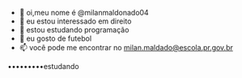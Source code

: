 - 👋 oi,meu nome é @milanmaldonado04
- 👀 eu estou interessado em direito
- 🌱 estou estudando programação
- 💞️ eu gosto de futebol
- 📫 você pode me encontrar no milan.maldado@escola.pr.gov.br

<!---
milanmaldonado04/milanmaldonado04 is a ✨ special ✨ repository because its `README.md` (this file) appears on your GitHub profile.
You can click the Preview link to take a look at your changes.
--->
•••••••••estudando
